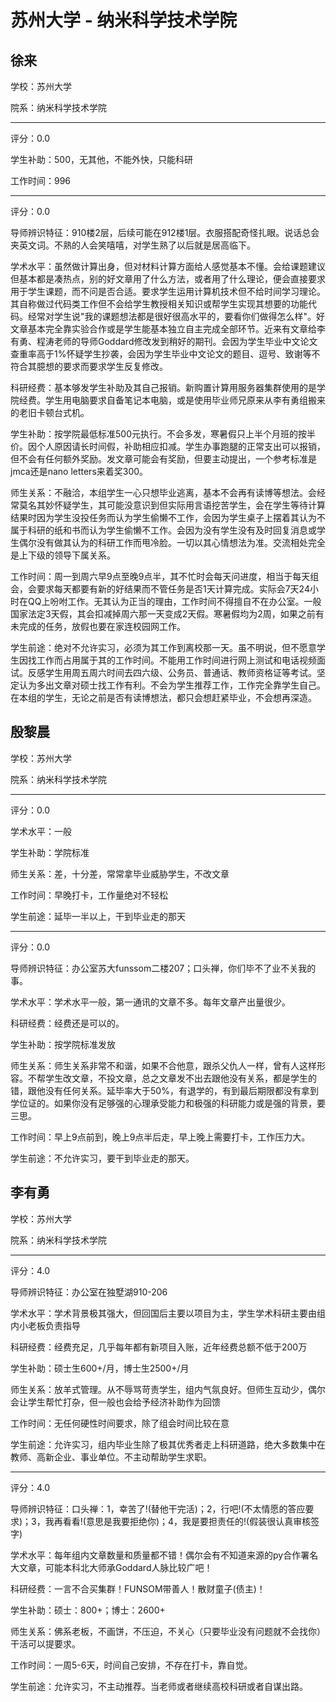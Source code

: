 # 苏州大学 - 纳米科学技术学院

## 徐来

学校：苏州大学

院系：纳米科学技术学院

* * *

评分：0.0

学生补助：500，无其他，不能外快，只能科研

工作时间：996

* * *

评分：0.0

导师辨识特征：910楼2层，后续可能在912楼1层。衣服搭配奇怪扎眼。说话总会夹英文词。不熟的人会笑嘻嘻，对学生熟了以后就是居高临下。

学术水平：虽然做计算出身，但对材料计算方面给人感觉基本不懂。会给课题建议但基本都是凑热点，别的好文章用了什么方法，或者用了什么理论，便会直接要求用于学生课题，而不问是否合适。要求学生运用计算机技术但不给时间学习理论。其自称做过代码类工作但不会给学生教授相关知识或帮学生实现其想要的功能代码。经常对学生说&quot;我的课题想法都是很好很高水平的，要看你们做得怎么样&quot;。好文章基本完全靠实验合作或是学生能基本独立自主完成全部环节。近来有文章给李有勇、程涛老师的导师Goddard修改发到稍好的期刊。会因为学生毕业中文论文查重率高于1%怀疑学生抄袭，会因为学生毕业中文论文的题目、逗号、致谢等不符合其臆想的要求而要求学生反复修改。

科研经费：基本够发学生补助及其自己报销。新购置计算用服务器集群使用的是学院经费。学生用电脑要求自备笔记本电脑，或是使用毕业师兄原来从李有勇组搬来的老旧卡顿台式机。

学生补助：按学院最低标准500元执行。不会多发，寒暑假只上半个月班的按半价。因个人原因请长时间假，补助相应扣减。学生办事跑腿的正常支出可以报销，但不会有任何额外奖励。发文章可能会有奖励，但要主动提出，一个参考标准是jmca还是nano letters来着奖300。

师生关系：不融洽，本组学生一心只想毕业逃离，基本不会再有读博等想法。会经常莫名其妙怀疑学生，其可能没意识到但实际用言语挖苦学生，会在学生等待计算结果时因为学生没投任务而认为学生偷懒不工作，会因为学生桌子上摆着其认为不属于科研的纸和书而认为学生偷懒不工作。会因为没有学生没有及时回复消息或学生偶尔没有做其认为的科研工作而甩冷脸。一切以其心情想法为准。交流相处完全是上下级的领导下属关系。

工作时间：周一到周六早9点至晚9点半，其不忙时会每天问进度，相当于每天组会，会要求每天都要有新的好结果而不管任务是否1天计算完成。实际会7天24小时在QQ上吩咐工作。无其认为正当的理由，工作时间不得擅自不在办公室。一般国家法定3天假，其会扣减掉周六那一天变成2天假。寒暑假均为2周，如果之前有未完成的任务，放假也要在家连校园网工作。

学生前途：绝对不允许实习，必须为其工作到离校那一天。虽不明说，但不愿意学生因找工作而占用属于其的工作时间。不能用工作时间进行网上测试和电话视频面试。反感学生用周五周六时间去四六级、公务员、普通话、教师资格证等考试。坚定认为多出文章对硕士找工作有利。不会为学生推荐工作，工作完全靠学生自己。在本组的学生，无论之前是否有读博想法，都只会想赶紧毕业，不会想再深造。

## 殷黎晨

学校：苏州大学

院系：纳米科学技术学院

* * *

评分：0.0

学术水平：一般

学生补助：学院标准

师生关系：差，十分差，常常拿毕业威胁学生，不改文章

工作时间：早晚打卡，工作量绝对不轻松

学生前途：延毕一半以上，干到毕业走的那天

* * *

评分：0.0

导师辨识特征：办公室苏大funssom二楼207；口头禅，你们毕不了业不关我的事。

学术水平：学术水平一般，第一通讯的文章不多。每年文章产出量很少。

科研经费：经费还是可以的。

学生补助：按学院标准发放

师生关系：师生关系非常不和谐，如果不合他意，跟杀父仇人一样，曾有人这样形容。不帮学生改文章，不投文章，总之文章发不出去跟他没有关系，都是学生的错，跟他没有任何关系。延毕率大于50%，有退学的，有到最后期限都没有拿到学位证的。如果你没有足够强的心理承受能力和极强的科研能力或是强的背景，要三思。

工作时间：早上9点前到，晚上9点半后走，早上晚上需要打卡，工作压力大。

学生前途：不允许实习，要干到毕业走的那天。

## 李有勇

学校：苏州大学

院系：纳米科学技术学院

* * *

评分：4.0

导师辨识特征：办公室在独墅湖910-206

学术水平：学术背景极其强大，但回国后主要以项目为主，学生学术科研主要由组内小老板负责指导

科研经费：经费充足，几乎每年都有新项目入账，近年经费总额不低于200万

学生补助：硕士生600+/月，博士生2500+/月

师生关系：放羊式管理。从不辱骂苛责学生，组内气氛良好。但师生互动少，偶尔会让学生帮忙打杂，但一般也会给予经济补助作为回馈

工作时间：无任何硬性时间要求，除了组会时间比较在意

学生前途：允许实习，组内毕业生除了极其优秀者走上科研道路，绝大多数集中在教师、高新企业、事业单位。不主动帮助学生求职。

* * *

评分：4.0

导师辨识特征：口头禅：1，幸苦了!(替他干完活)；2，行吧!(不太情愿的答应要求)；3，我再看看!(意思是我要拒绝你)；4，我是要担责任的!(假装很认真审核签字)

学术水平：每年组内文章数量和质量都不错！偶尔会有不知道来源的py合作署名大文章，可能本科北大师承Goddard人脉比较广吧！

科研经费：一言不合买集群！FUNSOM带善人！散财童子(债主)！

学生补助：硕士：800+；博士：2600+

师生关系：佛系老板，不画饼，不压迫，不关心（只要毕业没有问题就不会找你）干活可以提要求。

工作时间：一周5-6天，时间自己安排，不存在打卡，靠自觉。

学生前途：允许实习，不主动推荐。当老师或者继续高校科研或者自谋出路。